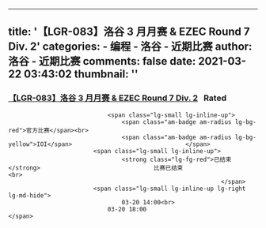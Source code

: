 
---
title: '【LGR-083】洛谷 3 月月赛 & EZEC Round 7 Div. 2'
categories: 
    - 编程
    - 洛谷 - 近期比赛
author: 洛谷 - 近期比赛
comments: false
date: 2021-03-22 03:43:02
thumbnail: ''
---

<div>   
<h3 class="am-panel-title">
                                <a data-pjax href="https://www.luogu.com.cn/contestnew/show/41429">【LGR-083】洛谷 3 月月赛 & EZEC Round 7 Div. 2</a>  
                                <span class="am-badge am-radius lg-bg-green">Rated</span>
                            </h3>
                        
                                <span class="lg-small lg-inline-up">
                                    <span class="am-badge am-radius lg-bg-red">官方比赛</span><br>
                                    <span class="am-badge am-radius lg-bg-yellow">IOI</span>                                </span>
                            <span class="lg-small lg-inline-up">
                                    <strong class="lg-fg-red">已结束</strong>                                比赛已结束                                <br>
                                                                </span>
                            <span class="lg-small lg-inline-up lg-right lg-md-hide">
                                    03-20 14:00<br>
                                03-20 18:00                                </span>
                          
</div>
            